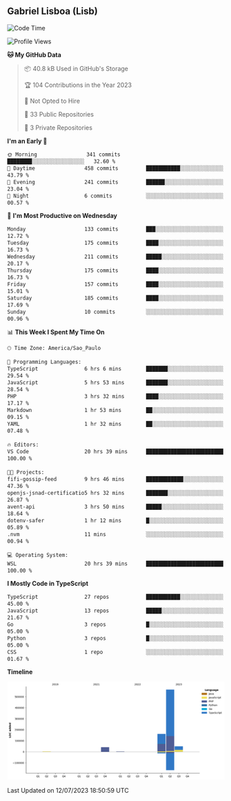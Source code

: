 ## Gabriel Lisboa (Lisb)

<!--START_SECTION:waka-->
![Code Time](http://img.shields.io/badge/Code%20Time-84%20hrs%2038%20mins-blue)

![Profile Views](http://img.shields.io/badge/Profile%20Views-0-blue)

**🐱 My GitHub Data** 

> 📦 40.8 kB Used in GitHub's Storage 
 > 
> 🏆 104 Contributions in the Year 2023
 > 
> 🚫 Not Opted to Hire
 > 
> 📜 33 Public Repositories 
 > 
> 🔑 3 Private Repositories 
 > 
**I'm an Early 🐤** 

```text
🌞 Morning                341 commits         ████████░░░░░░░░░░░░░░░░░   32.60 % 
🌆 Daytime                458 commits         ███████████░░░░░░░░░░░░░░   43.79 % 
🌃 Evening                241 commits         ██████░░░░░░░░░░░░░░░░░░░   23.04 % 
🌙 Night                  6 commits           ░░░░░░░░░░░░░░░░░░░░░░░░░   00.57 % 
```
📅 **I'm Most Productive on Wednesday** 

```text
Monday                   133 commits         ███░░░░░░░░░░░░░░░░░░░░░░   12.72 % 
Tuesday                  175 commits         ████░░░░░░░░░░░░░░░░░░░░░   16.73 % 
Wednesday                211 commits         █████░░░░░░░░░░░░░░░░░░░░   20.17 % 
Thursday                 175 commits         ████░░░░░░░░░░░░░░░░░░░░░   16.73 % 
Friday                   157 commits         ████░░░░░░░░░░░░░░░░░░░░░   15.01 % 
Saturday                 185 commits         ████░░░░░░░░░░░░░░░░░░░░░   17.69 % 
Sunday                   10 commits          ░░░░░░░░░░░░░░░░░░░░░░░░░   00.96 % 
```


📊 **This Week I Spent My Time On** 

```text
🕑︎ Time Zone: America/Sao_Paulo

💬 Programming Languages: 
TypeScript               6 hrs 6 mins        ███████░░░░░░░░░░░░░░░░░░   29.54 % 
JavaScript               5 hrs 53 mins       ███████░░░░░░░░░░░░░░░░░░   28.54 % 
PHP                      3 hrs 32 mins       ████░░░░░░░░░░░░░░░░░░░░░   17.17 % 
Markdown                 1 hr 53 mins        ██░░░░░░░░░░░░░░░░░░░░░░░   09.15 % 
YAML                     1 hr 32 mins        ██░░░░░░░░░░░░░░░░░░░░░░░   07.48 % 

🔥 Editors: 
VS Code                  20 hrs 39 mins      █████████████████████████   100.00 % 

🐱‍💻 Projects: 
fifi-gossip-feed         9 hrs 46 mins       ████████████░░░░░░░░░░░░░   47.36 % 
openjs-jsnad-certificatio5 hrs 32 mins       ███████░░░░░░░░░░░░░░░░░░   26.87 % 
avent-api                3 hrs 50 mins       █████░░░░░░░░░░░░░░░░░░░░   18.64 % 
dotenv-safer             1 hr 12 mins        █░░░░░░░░░░░░░░░░░░░░░░░░   05.89 % 
.nvm                     11 mins             ░░░░░░░░░░░░░░░░░░░░░░░░░   00.94 % 

💻 Operating System: 
WSL                      20 hrs 39 mins      █████████████████████████   100.00 % 
```

**I Mostly Code in TypeScript** 

```text
TypeScript               27 repos            ███████████░░░░░░░░░░░░░░   45.00 % 
JavaScript               13 repos            █████░░░░░░░░░░░░░░░░░░░░   21.67 % 
Go                       3 repos             █░░░░░░░░░░░░░░░░░░░░░░░░   05.00 % 
Python                   3 repos             █░░░░░░░░░░░░░░░░░░░░░░░░   05.00 % 
CSS                      1 repo              ░░░░░░░░░░░░░░░░░░░░░░░░░   01.67 % 
```



**Timeline**

![Lines of Code chart](https://raw.githubusercontent.com/tenlisboa/tenlisboa/main/assets/bar_graph.png)


 Last Updated on 12/07/2023 18:50:59 UTC
<!--END_SECTION:waka-->
